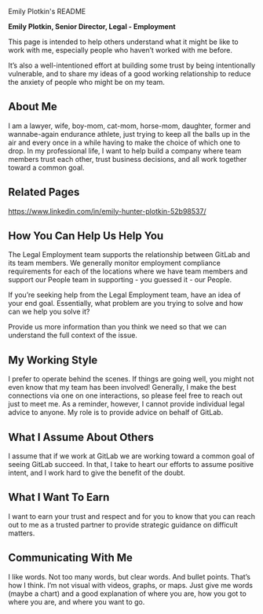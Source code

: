 Emily Plotkin's README

**Emily Plotkin, Senior Director, Legal - Employment**

This page is intended to help others understand what it might be like to work with me, especially people who haven’t worked with me before.

It’s also a well-intentioned effort at building some trust by being intentionally vulnerable, and to share my ideas of a good working relationship to reduce the anxiety of people who might be on my team.

## About Me 

I am a lawyer, wife, boy-mom, cat-mom, horse-mom, daughter, former and wannabe-again endurance athlete, just trying to keep all the balls up in the air and every once in a while having to make the choice of which one to drop. In my professional life, I want to help build a company where team members trust each other, trust business decisions, and all work together toward a common goal.

## Related Pages

https://www.linkedin.com/in/emily-hunter-plotkin-52b98537/

## How You Can Help Us Help You

The Legal Employment team supports the relationship between GitLab and its team members. We generally monitor employment compliance requirements for each of the locations where we have team members and support our People team in supporting - you guessed it - our People.

If you’re seeking help from the Legal Employment team, have an idea of your end goal. Essentially, what problem are you trying to solve and how can we help you solve it?

Provide us more information than you think we need so that we can understand the full context of the issue.

## My Working Style

I prefer to operate behind the scenes. If things are going well, you might not even know that my team has been involved! Generally, I make the best connections via one on one interactions, so please feel free to reach out just to meet me. As a reminder, however, I cannot provide individual legal advice to anyone. My role is to provide advice on behalf of GitLab. 

## What I Assume About Others

I assume that if we work at GitLab we are working toward a common goal of seeing GitLab succeed. In that, I take to heart our efforts to assume positive intent, and I work hard to give the benefit of the doubt. 

## What I Want To Earn

I want to earn your trust and respect and for you to know that you can reach out to me as a trusted partner to provide strategic guidance on difficult matters.

## Communicating With Me

I like words. Not too many words, but clear words. And bullet points. That’s how I think. I’m not visual with videos, graphs, or maps. Just give me words (maybe a chart) and a good explanation of where you are, how you got to where you are, and where you want to go.
